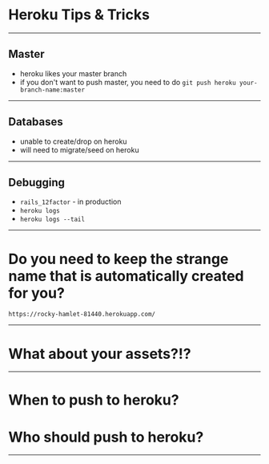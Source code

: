 # Heroku Tips & Tricks

---

## Master

* heroku likes your master branch
* if you don't want to push master, you need to do `git push heroku your-branch-name:master`

---

## Databases

* unable to create/drop on heroku
* will need to migrate/seed on heroku

---

## Debugging

* `rails_12factor` - in production
* `heroku logs`
* `heroku logs --tail`

---

# Do you need to keep the strange name that is automatically created for you?

`https://rocky-hamlet-81440.herokuapp.com/`

---

# What about your assets?!?

---

# When to push to heroku?
# Who should push to heroku?


---
